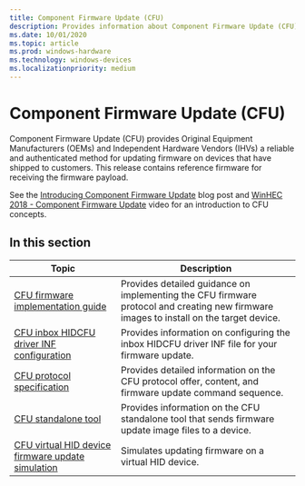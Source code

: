 ```yaml
---
title: Component Firmware Update (CFU) 
description: Provides information about Component Firmware Update (CFU)
ms.date: 10/01/2020
ms.topic: article
ms.prod: windows-hardware
ms.technology: windows-devices
ms.localizationpriority: medium
---
```


# Component Firmware Update (CFU)

Component Firmware Update (CFU) provides Original Equipment Manufacturers (OEMs) and Independent Hardware Vendors (IHVs) a reliable and authenticated method for updating firmware on devices that have shipped to customers. This release contains reference firmware for receiving the firmware payload.

See the [Introducing Component Firmware Update](https://blogs.windows.com/buildingapps/?p=54456) blog post and [WinHEC 2018 - Component Firmware Update](https://developer.microsoft.com/windows/hardware/events) video for an introduction to CFU concepts.

## In this section

| Topic | Description |
|--|--|
| [CFU firmware implementation guide](cfu-firmware-implementation-guide.md) | Provides detailed guidance on implementing the CFU firmware protocol and creating new firmware images to install on the target device. |
| [CFU inbox HIDCFU driver INF configuration](cfu-inbox-driver-inf-configuration.md) | Provides information on configuring the inbox HIDCFU driver INF file for your firmware update. |
| [CFU protocol specification](cfu-specification.md) | Provides detailed information on the CFU protocol offer, content, and firmware update command sequence. |
| [CFU standalone tool](cfu-standalone-tool.md) | Provides information on the CFU standalone tool that sends firmware update image files to a device. |
| [CFU virtual HID device firmware update simulation](cfu-firmware-update-simulation.md) | Simulates updating firmware on a virtual HID device. |
